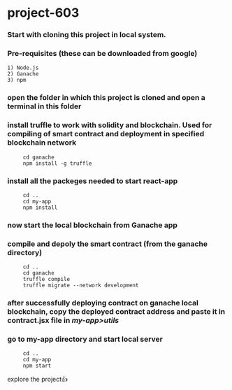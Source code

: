 ﻿# project-603
### Start with cloning this project in local system.
### Pre-requisites (these can be downloaded from google)
    1) Node.js
    2) Ganache 
    3) npm
###  open the folder in which this project is cloned and open a terminal in this folder
###  install truffle to work with solidity and blockchain. Used for compiling of smart contract and deployment in specified blockchain network
```
     cd ganache 
     npm install -g truffle
```
###  install all the packeges needed to start react-app
```
     cd .. 
     cd my-app 
     npm install 
```
###  now start the local blockchain from Ganache app
###  compile and depoly the smart contract (from the ganache directory)
```
     cd .. 
     cd ganache 
     truffle compile 
     truffle migrate --network development
```
### after successfully deploying contract on ganache local blockchain, copy the deployed contract address and paste it in contract.jsx file in *my-app>utils*
### go to my-app directory and start local server
```
     cd .. 
     cd my-app 
     npm start 
```
  explore the project👍

